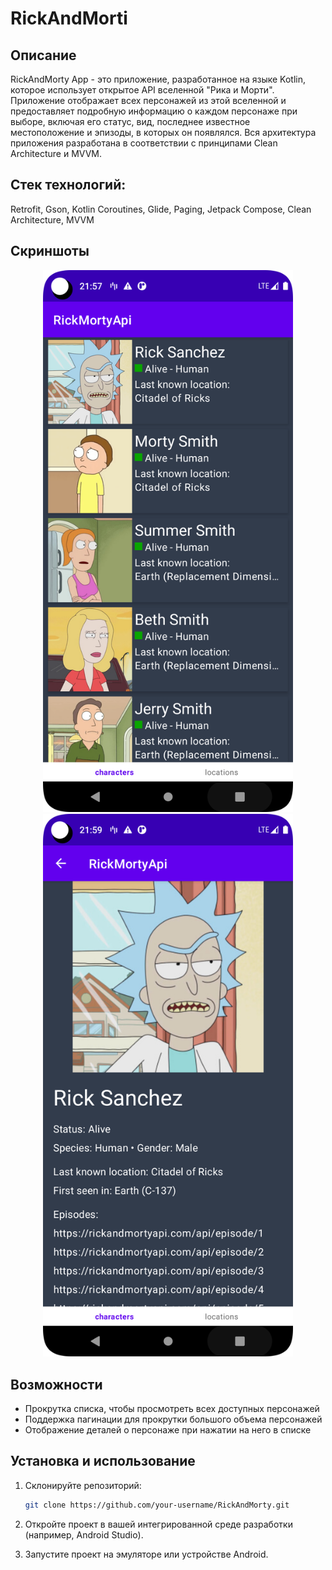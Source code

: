 # RickAndMorti

## Описание

RickAndMorty App - это приложение, разработанное на языке Kotlin, которое использует открытое API вселенной "Рика и Морти". Приложение отображает всех персонажей из этой вселенной и предоставляет подробную информацию о каждом персонаже при выборе, включая его статус, вид, последнее известное местоположение и эпизоды, в которых он появлялся. Вся архитектура приложения разработана в соответствии с принципами Clean Architecture и MVVM.

## Стек технологий: 

Retrofit, Gson, Kotlin Coroutines, Glide, Paging, Jetpack Compose,  Clean Architecture, MVVM

## Скриншоты

<div align="center">
  <img src="https://github.com/rayViSs/RickAndMorti/blob/main/app/src/main/res/screenshots/charactersListScreenshot.png" alt="characterListScreenshot" width="400">
  <img src="https://github.com/rayViSs/RickAndMorti/blob/main/app/src/main/res/screenshots/characterDetailsScreenshot.png" alt="characterDetailsScreenshot" width="400">
</div>

## Возможности

- Прокрутка списка, чтобы просмотреть всех доступных персонажей
- Поддержка пагинации для прокрутки большого объема персонажей
- Отображение деталей о персонаже при нажатии на него в списке

## Установка и использование

1. Склонируйте репозиторий:

   ```bash
   git clone https://github.com/your-username/RickAndMorty.git
2. Откройте проект в вашей интегрированной среде разработки (например, Android Studio).

3. Запустите проект на эмуляторе или устройстве Android.
